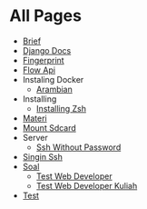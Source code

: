 # All Pages

* [Brief](brief/)
* [Django Docs](django-docs/)
* [Fingerprint](fingerprint/)
* [Flow Api](flow-api/)
* Instaling Docker
  * [Arambian](instaling-docker/arambian/)
* Installing
  * [Installing Zsh](installing/installing-zsh/)
* [Materi](materi/)
* [Mount Sdcard](mount-sdcard/)
* Server
  * [Ssh Without Password](server/ssh-without-password.md)
* [Singin Ssh](singin-ssh/)
* [Soal](soal/)
  * [Test Web Developer](soal/test-web-developer/)
  * [Test Web Developer Kuliah](soal/test-web-developer-kuliah/)
* [Test](test/)
